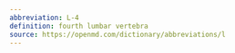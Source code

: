 ```yaml
---
abbreviation: L-4
definition: fourth lumbar vertebra
source: https://openmd.com/dictionary/abbreviations/l
---
```

